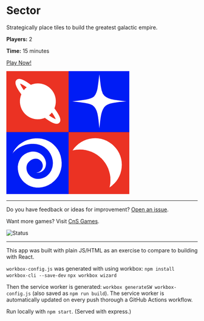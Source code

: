 # Sector

Strategically place tiles to build the greatest galactic empire.

**Players:** 2

**Time:** 15 minutes

[Play Now!](https://skedwards88.github.io/sector/)

![Game icon](images/favicon.png)

---

Do you have feedback or ideas for improvement? [Open an issue](https://github.com/skedwards88/sector/issues/new).

Want more games? Visit [CnS Games](https://skedwards88.github.io/portfolio/).

![Status](https://github.com/skedwards88/sector/actions/workflows/deploy.yml/badge.svg)

---

This app was built with plain JS/HTML as an exercise to compare to building with React.

`workbox-config.js` was generated with using workbox:
`npm install workbox-cli --save-dev`
`npx workbox wizard`

Then the service worker is generated: `workbox generateSW workbox-config.js` (also saved as `npm run build`). The service worker is automatically updated on every push thorough a GitHub Actions workflow.

Run locally with `npm start`. (Served with express.)
